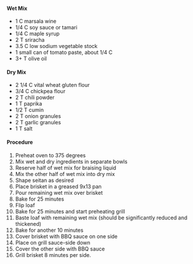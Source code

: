 #### Wet Mix
* 1 C marsala wine
* 1/4 C soy sauce or tamari
* 1/4 C maple syrup
* 2 T sriracha
* 3.5 C low sodium vegetable stock
* 1 small can of tomato paste, about 1/4 C
* 3+ T olive oil

#### Dry Mix
* 2 1/4 C vital wheat gluten flour
* 3/4 C chickpea flour
* 2 T chili powder
* 1 T paprika
* 1/2 T cumin
* 2 T onion granules
* 2 T garlic granules
* 1 T salt

#### Procedure
1. Preheat oven to 375 degrees
2. Mix wet and dry ingredients in separate bowls
3. Reserve half of wet mix for braising liquid
4. Mix the other half of wet mix into dry mix
5. Shape seitan as desired
6. Place brisket in a greased 9x13 pan
7. Pour remaining wet mix over brisket
8. Bake for 25 minutes
9. Flip loaf
11. Bake for 25 minutes and start preheating grill
12. Baste loaf with remaining wet mix (should be significantly reduced and thickened)
13. Bake for another 10 minutes
14. Cover brisket with BBQ sauce on one side
15. Place on grill sauce-side down
16. Cover the other side with BBQ sauce
17. Grill brisket 8 minutes per side.
